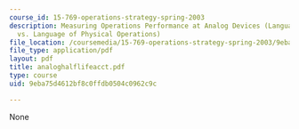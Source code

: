 ```yaml
---
course_id: 15-769-operations-strategy-spring-2003
description: Measuring Operations Performance at Analog Devices (Language of Money
  vs. Language of Physical Operations)
file_location: /coursemedia/15-769-operations-strategy-spring-2003/9eba75d4612bf8c0ffdb0504c0962c9c_analoghalflifeacct.pdf
file_type: application/pdf
layout: pdf
title: analoghalflifeacct.pdf
type: course
uid: 9eba75d4612bf8c0ffdb0504c0962c9c

---
```

None